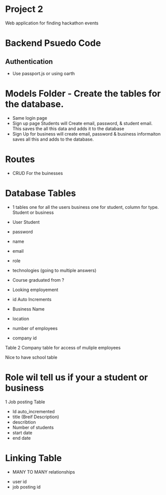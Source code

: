 # Project 2 

Web application for finding hackathon events

# Backend Psuedo Code 

## Authentication 
- Use passport.js or using oarth

 # Models Folder - Create the tables for the database. 
 - Same login page 
 - Sign up page Students will Create email, password, & student email. This saves the all this data and adds it to the database 
- Sign Up for business will create email, password & business informaiton saves all this and adds to the database. 

# Routes 
- CRUD For the buinesses 

# Database Tables 

- 1 tables one for all the users business one for student, column for type. Student or business 

* User Student 
- password
- name 
- email 
- role 
- technologies (going to multiple answers)
- Course graduated from ? 
- Looking employement 
- id Auto Increments 
- Business Name 
- location 
- number of employees 

- company id 

Table 2 Company table for access of muliple employees 


Nice to have 
school table 




# Role wil tell us if your a student or business 

1 Job posting Table 
- Id auto_incremented 
- title (Breif Description)
- describtion 
- Number of students 
- start date 
- end date 

# Linking Table 
* MANY TO MANY relationships 
- user id
- job posting id 




